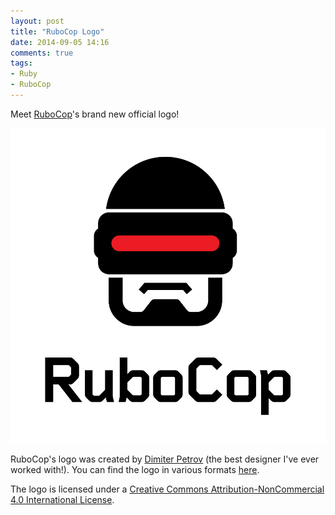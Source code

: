 ```yaml
---
layout: post
title: "RuboCop Logo"
date: 2014-09-05 14:16
comments: true
tags:
- Ruby
- RuboCop
---
```


Meet [RuboCop](https://github.com/bbatsov/rubocop)'s brand new official logo!

![RuboCop Logo](/assets/images/rubocop-logo.png)

RuboCop's logo was created by
[Dimiter Petrov](https://www.chadomoto.com/) (the best designer I've
ever worked with!). You can find the logo in various formats
[here](https://github.com/bbatsov/rubocop/tree/master/logo).

The logo is licensed under a
[Creative Commons Attribution-NonCommercial 4.0 International License](http://creativecommons.org/licenses/by-nc/4.0/deed.en_GB).

